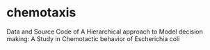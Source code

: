 # chemotaxis
Data and Source Code of A Hierarchical approach to Model decision making: A Study in Chemotactic behavior of Escherichia coli
